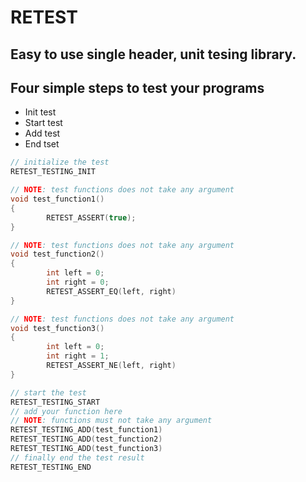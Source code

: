 # RETEST
## Easy to use single header, unit tesing library.

## Four simple steps to test your programs
- Init test
- Start test
- Add test
- End tset

```c
// initialize the test
RETEST_TESTING_INIT

// NOTE: test functions does not take any argument
void test_function1()
{
        RETEST_ASSERT(true);
}

// NOTE: test functions does not take any argument
void test_function2()
{
        int left = 0;
        int right = 0;
        RETEST_ASSERT_EQ(left, right)
}

// NOTE: test functions does not take any argument
void test_function3()
{
        int left = 0;
        int right = 1;
        RETEST_ASSERT_NE(left, right)
}

// start the test
RETEST_TESTING_START
// add your function here
// NOTE: functions must not take any argument
RETEST_TESTING_ADD(test_function1)
RETEST_TESTING_ADD(test_function2)
RETEST_TESTING_ADD(test_function3)
// finally end the test result
RETEST_TESTING_END
```
